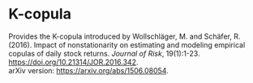 # K-copula
Provides the K-copula introduced by Wollschläger, M. and Schäfer, R. (2016). Impact of nonstationarity on estimating and modeling empirical copulas of daily stock returns. *Journal of Risk*, 19(1):1-23. https://doi.org/10.21314/JOR.2016.342.  
arXiv version: https://arxiv.org/abs/1506.08054.
